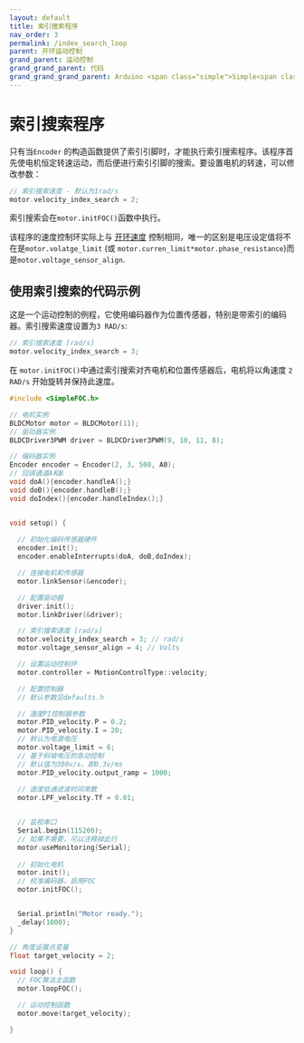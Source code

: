 ```yaml
---
layout: default
title: 索引搜索程序
nav_order: 3
permalink: /index_search_loop
parent: 开环运动控制
grand_parent: 运动控制
grand_grand_parent: 代码
grand_grand_grand_parent: Arduino <span class="simple">Simple<span class="foc">FOC</span>library</span>
---
```


# 索引搜索程序
只有当`Encoder` 的构造函数提供了索引引脚时，才能执行索引搜索程序。该程序首先使电机恒定转速运动，而后便进行索引引脚的搜索。要设置电机的转速，可以修改参数：

```cpp
// 索引搜索速度 - 默认为1rad/s
motor.velocity_index_search = 2;
```
索引搜索会在`motor.initFOC()`函数中执行。

该程序的速度控制环实际上与 [开环速度](/velocity_loop) 控制相同，唯一的区别是电压设定值将不在是`motor.volatge_limit` (或 `motor.curren_limit*motor.phase_resistance`)而是`motor.voltage_sensor_align`.



## 使用索引搜索的代码示例

这是一个运动控制的例程，它使用编码器作为位置传感器，特别是带索引的编码器。索引搜索速度设置为`3 RAD/s`:

```cpp
// 索引搜索速度 [rad/s]
motor.velocity_index_search = 3;
```

在 `motor.initFOC()`中通过索引搜索对齐电机和位置传感器后，电机将以角速度 `2 RAD/s` 开始旋转并保持此速度。

```cpp
#include <SimpleFOC.h>

// 电机实例
BLDCMotor motor = BLDCMotor(11);
// 驱动器实例
BLDCDriver3PWM driver = BLDCDriver3PWM(9, 10, 11, 8);

// 编码器实例
Encoder encoder = Encoder(2, 3, 500, A0);
// 回调通道A和B
void doA(){encoder.handleA();}
void doB(){encoder.handleB();}
void doIndex(){encoder.handleIndex();}


void setup() {
  
  // 初始化编码传感器硬件
  encoder.init();
  encoder.enableInterrupts(doA, doB,doIndex); 

  // 连接电机和传感器
  motor.linkSensor(&encoder);

  // 配置驱动器
  driver.init();
  motor.linkDriver(&driver);

  // 索引搜索速度 [rad/s]
  motor.velocity_index_search = 3; // rad/s
  motor.voltage_sensor_align = 4; // Volts

  // 设置运动控制环
  motor.controller = MotionControlType::velocity;

  // 配置控制器
  // 默认参数见defaults.h

  // 速度PI控制器参数
  motor.PID_velocity.P = 0.2;
  motor.PID_velocity.I = 20;
  // 默认为电源电压
  motor.voltage_limit = 6;
  // 基于斜坡电压的急动控制
  // 默认值为300v/s，即0.3v/ms
  motor.PID_velocity.output_ramp = 1000;
 
  // 速度低通滤波时间常数
  motor.LPF_velocity.Tf = 0.01;


  // 监视串口
  Serial.begin(115200);
  // 如果不需要，可以注释掉此行
  motor.useMonitoring(Serial);
  
  // 初始化电机
  motor.init();
  // 校准编码器，启用FOC
  motor.initFOC();


  Serial.println("Motor ready.");
  _delay(1000);
}

// 角度设置点变量
float target_velocity = 2;

void loop() {
  // FOC算法主函数
  motor.loopFOC();

  // 运动控制函数
  motor.move(target_velocity);

}

```
